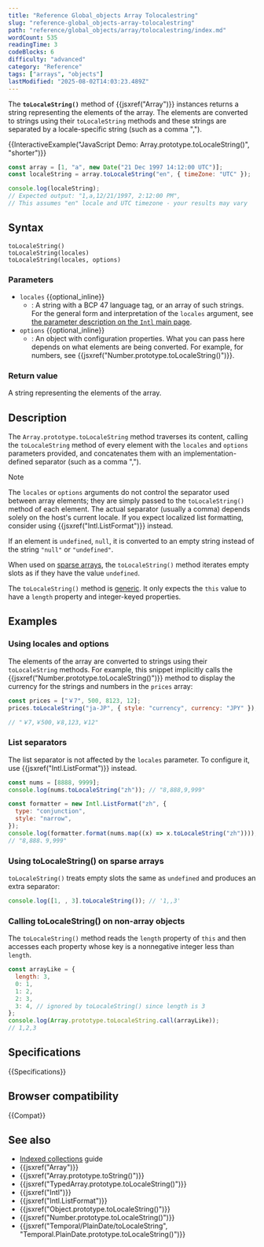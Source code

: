 ```yaml
---
title: "Reference Global_objects Array Tolocalestring"
slug: "reference-global_objects-array-tolocalestring"
path: "reference/global_objects/array/tolocalestring/index.md"
wordCount: 535
readingTime: 3
codeBlocks: 6
difficulty: "advanced"
category: "Reference"
tags: ["arrays", "objects"]
lastModified: "2025-08-02T14:03:23.489Z"
---
```



The **`toLocaleString()`** method of {{jsxref("Array")}} instances returns a string representing
the elements of the array. The elements are converted to strings using their
`toLocaleString` methods and these strings are separated by a locale-specific
string (such as a comma ",").

{{InteractiveExample("JavaScript Demo: Array.prototype.toLocaleString()", "shorter")}}

```js interactive-example
const array = [1, "a", new Date("21 Dec 1997 14:12:00 UTC")];
const localeString = array.toLocaleString("en", { timeZone: "UTC" });

console.log(localeString);
// Expected output: "1,a,12/21/1997, 2:12:00 PM",
// This assumes "en" locale and UTC timezone - your results may vary
```

## Syntax

```js-nolint
toLocaleString()
toLocaleString(locales)
toLocaleString(locales, options)
```

### Parameters

- `locales` {{optional_inline}}
  - : A string with a BCP 47 language tag, or an array of such strings. For the general form and interpretation of the `locales` argument, see [the parameter description on the `Intl` main page](/en-US/docs/Web/JavaScript/Reference/Global_Objects/Intl#locales_argument).
- `options` {{optional_inline}}
  - : An object with configuration properties. What you can pass here depends on what elements are being converted. For example, for numbers, see {{jsxref("Number.prototype.toLocaleString()")}}.

### Return value

A string representing the elements of the array.

## Description

The `Array.prototype.toLocaleString` method traverses its content, calling the `toLocaleString` method of every element with the `locales` and `options` parameters provided, and concatenates them with an implementation-defined separator (such as a comma ",").

> [!NOTE]
> The `locales` or `options` arguments do not control the separator used between array elements; they are simply passed to the `toLocaleString()` method of each element. The actual separator (usually a comma) depends solely on the host's current locale. If you expect localized list formatting, consider using {{jsxref("Intl.ListFormat")}} instead.

If an element is `undefined`, `null`, it is converted to an empty string instead of the string `"null"` or `"undefined"`.

When used on [sparse arrays](/en-US/docs/Web/JavaScript/Guide/Indexed_collections#sparse_arrays), the `toLocaleString()` method iterates empty slots as if they have the value `undefined`.

The `toLocaleString()` method is [generic](/en-US/docs/Web/JavaScript/Reference/Global_Objects/Array#generic_array_methods). It only expects the `this` value to have a `length` property and integer-keyed properties.

## Examples

### Using locales and options

The elements of the array are converted to strings using their `toLocaleString` methods. For example, this snippet implicitly calls the {{jsxref("Number.prototype.toLocaleString()")}} method to display the currency for the strings and numbers in the `prices` array:

```js
const prices = ["￥7", 500, 8123, 12];
prices.toLocaleString("ja-JP", { style: "currency", currency: "JPY" });

// "￥7,￥500,￥8,123,￥12"
```

### List separators

The list separator is not affected by the `locales` parameter. To configure it, use {{jsxref("Intl.ListFormat")}} instead.

```js
const nums = [8888, 9999];
console.log(nums.toLocaleString("zh")); // "8,888,9,999"

const formatter = new Intl.ListFormat("zh", {
  type: "conjunction",
  style: "narrow",
});
console.log(formatter.format(nums.map((x) => x.toLocaleString("zh"))));
// "8,888、9,999"
```

### Using toLocaleString() on sparse arrays

`toLocaleString()` treats empty slots the same as `undefined` and produces an extra separator:

```js
console.log([1, , 3].toLocaleString()); // '1,,3'
```

### Calling toLocaleString() on non-array objects

The `toLocaleString()` method reads the `length` property of `this` and then accesses each property whose key is a nonnegative integer less than `length`.

```js
const arrayLike = {
  length: 3,
  0: 1,
  1: 2,
  2: 3,
  3: 4, // ignored by toLocaleString() since length is 3
};
console.log(Array.prototype.toLocaleString.call(arrayLike));
// 1,2,3
```

## Specifications

{{Specifications}}

## Browser compatibility

{{Compat}}

## See also

- [Indexed collections](/en-US/docs/Web/JavaScript/Guide/Indexed_collections) guide
- {{jsxref("Array")}}
- {{jsxref("Array.prototype.toString()")}}
- {{jsxref("TypedArray.prototype.toLocaleString()")}}
- {{jsxref("Intl")}}
- {{jsxref("Intl.ListFormat")}}
- {{jsxref("Object.prototype.toLocaleString()")}}
- {{jsxref("Number.prototype.toLocaleString()")}}
- {{jsxref("Temporal/PlainDate/toLocaleString", "Temporal.PlainDate.prototype.toLocaleString()")}}
